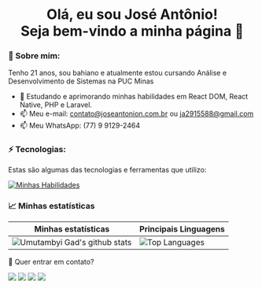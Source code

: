 <h1 align='center'>
  Olá, eu sou José Antônio!
  <br/>
  Seja bem-vindo a minha página 👋
</h1>

### 🌻 Sobre mim:

Tenho 21 anos, sou bahiano e atualmente estou cursando Análise e Desenvolvimento de Sistemas na PUC Minas

- 🌱 Estudando e aprimorando minhas habilidades em React DOM, React Native, PHP e Laravel.
- 📫 Meu e-mail: contato@joseantonion.com.br ou ja2915588@gmail.com
- 📫 Meu WhatsApp: (77) 9 9129-2464

### ⚡ Tecnologias:

Estas são algumas das tecnologias e ferramentas que utilizo:


[![Minhas Habilidades](https://skillicons.dev/icons?i=html,css,js,vite,react,jquery,sass,styledcomponents,bootstrap,tailwind,materialui,php,laravel,wordpress,mysql,sqlite,firebase,figma,ps,git,github,vercel)](https://skillicons.dev)


### 📈 Minhas estatísticas

|  Minhas estatísticas                                                                                                                                                         | Principais Linguagens                                                                                                                                                                    |
| ------------------------------------------------------------------------------------------------------------------------------------------------------------------------ | ---------------------------------------------------------------------------------------------------------------------------------------------------------------------------------- |
| ![Umutambyi Gad's github stats](https://github-readme-stats.vercel.app/api?username=joseantonion03&show_icons=true&hide_border=true&count_private=true&theme=jolly) | ![Top Languages](https://github-readme-stats.vercel.app/api/top-langs/?username=joseantonion03&langs_count=10&count_private=true&hide_border=true&theme=jolly&layout=compact) |


💬 Quer entrar em contato?

<div>
  <a href="https://www.linkedin.com/in/joseantonion/" target="_blank"><img src="https://img.shields.io/badge/-LinkedIn-%230077B5?style=for-the-badge&logo=linkedin&logoColor=white" target="_blank"></a>
  <a href="https://wa.me/5577991292464" target="_blank"><img src="https://img.shields.io/badge/WhatsApp-25D366?style=for-the-badge&logo=whatsapp&logoColor=white" target="_blank"></a>
  <a href = "mailto:ja2915588@gmail.com"><img src="https://img.shields.io/badge/-Gmail-%23333?style=for-the-badge&logo=gmail&logoColor=white" target="_blank"></a>
  <a href="https://www.instagram.com/jose.antonion/" target="_blank"><img src="https://img.shields.io/badge/-Instagram-%23E4405F?style=for-the-badge&logo=instagram&logoColor=white" target="_blank"></a>
</div>
